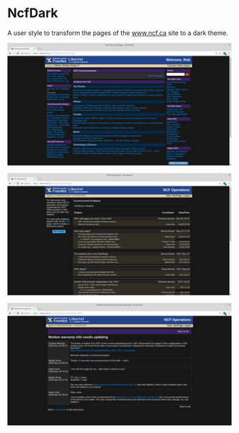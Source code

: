 # NcfDark
A user style to transform the pages of the www.ncf.ca site to a dark theme.

![Screenshot of members page](https://github.com/RobJohnston/NcfDark/blob/master/Screenshot%20from%202018-12-01%2016-13-43.png)

![Screenshot of discussion group page](https://github.com/RobJohnston/NcfDark/blob/master/Screenshot%20from%202018-12-01%2017-03-11.png)

![Screenshot of discussion group posting](https://github.com/RobJohnston/NcfDark/blob/master/Screenshot%20from%202018-12-01%2017-03-58.png)
